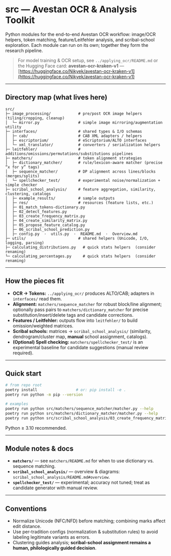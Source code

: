 # src — Avestan OCR & Analysis Toolkit

Python modules for the end-to-end Avestan OCR workflow: image/OCR helpers, token matching, feature/Leitfehler analysis, and scribal-school exploration. Each module can run on its own; together they form the research pipeline.

> For model training & OCR setup, see `../applying_ocr/README.md`
> or the Hugging Face card: **avestan-ocr-kraken-v1** — [https://huggingface.co/Nikyek/avestan-ocr-kraken-v1](https://huggingface.co/Nikyek/avestan-ocr-kraken-v1)

---

## Directory map (what lives here)

```
src/
├─ image_processing/            # pre/post OCR image helpers (tiling/cropping, cleanup)
│  └─ mirror.py                 # simple image mirroring/augmentation utility
├─ interfaces/                  # shared types & I/O schemas
│  ├─ cab/                      # CAB XML adapters / helpers
│  ├─ escriptorium/             # eScriptorium/ALTO interfaces
│  └─ xml_translator/           # converters / serialization helpers
├─ leitfehler/                  # additions/omissions/permutations/substitutions pipelines
├─ matchers/                    # token alignment strategies
│  ├─ dictionary_matcher/       # rule/lexicon-aware matcher (precise “x for y” tags)
│  ├─ sequence_matcher/         # DP alignment across lines/blocks (merges/splits)
│  └─ spellchecker_test/        # experimental noise/normalization + simple checker
├─ scribal_school_analysis/     # feature aggregation, similarity, clustering, catalogs
│  ├─ example_results/          # sample outputs
│  ├─ res/                      # resources (feature lists, etc.)
│  ├─ 01_match_tokens-dictionary.py
│  ├─ 02_detect_features.py
│  ├─ 03_create_frequency_matrix.py
│  ├─ 04_create_similarity_matrix.py
│  ├─ 05_propose_feature_catalog.py
│  ├─ 06_scribal_school_prediction.py
│  ├─ config.py  ·  utils.py  ·  README.md  ·  Overview.md
├─ utils/                       # shared helpers (Unicode, I/O, logging, parsing)
├─ calculating_distributions.py   # quick stats helpers  (consider renaming)
└─ calculating_percentages.py     # quick stats helpers  (consider renaming)
```

---

## How the pieces fit

* **OCR → Tokens:** `../applying_ocr/` produces ALTO/CAB; adapters in `interfaces/` read them.
* **Alignment:** `matchers/sequence_matcher` for robust block/line alignment; optionally pass pairs to `matchers/dictionary_matcher` for precise substitution/insert/delete tags and candidate corrections.
* **Features / Leitfehler:** outputs flow into `leitfehler/` to build omission/weighted matrices.
* **Scribal schools:** matrices → `scribal_school_analysis/` (similarity, dendrogram/cluster map, **manual** school assignment, catalogs).
* **(Optional) Spell checking:** `matchers/spellchecker_test/` is an experimental baseline for candidate suggestions (manual review required).

---

## Quick start

```bash
# from repo root
poetry install                 # or: pip install -e .
poetry run python -m pip --version

# examples
poetry run python src/matchers/sequence_matcher/matcher.py --help
poetry run python src/matchers/dictionary_matcher/matcher.py --help
poetry run python src/scribal_school_analysis/03_create_frequency_matrix.py --help
```

Python ≥ 3.10 recommended.

---

## Module notes & docs

* **`matchers/`** — see `matchers/README.md` for when to use dictionary vs. sequence matching.
* **`scribal_school_analysis/`** — overview & diagrams: `scribal_school_analysis/README.md#overview`.
* **`spellchecker_test/`** — experimental; accuracy not tuned; treat as candidate generator with manual review.

---

## Conventions

* Normalize Unicode (NFC/NFD) before matching; combining marks affect edit distance.
* Use per-tradition configs (normalization & substitution rules) to avoid labeling legitimate variants as errors.
* Clustering guides analysis; **scribal-school assignment remains a human, philologically guided decision**.
